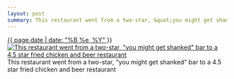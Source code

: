 ```yaml
---
layout: post
summary: This restaurant went from a two-star, &quot;you might get shanked&quot; bar to a 4.5 star fried chicken and beer restaurant
---
```


<p>
  <time><a href="/504">{{ page.date | date: "%B %e, %Y" }}</a></time>
  <a href="/504"><img src="{{ site.assets_url }}/504-640.jpg" srcset="{{ site.assets_url }}/504-1280.jpg 1280w, {{ site.assets_url }}/504-960.jpg 960w, {{ site.assets_url }}/504-640.jpg 640w, {{ site.assets_url }}/504-320.jpg 320w" sizes="(min-width: 700px) 50vw, calc(100vw - 2rem)" alt="This restaurant went from a two-star, &quot;you might get shanked&quot; bar to a 4.5 star fried chicken and beer restaurant" /></a>
  <span>This restaurant went from a two-star, &quot;you might get shanked&quot; bar to a 4.5 star fried chicken and beer restaurant</span>
</p>
